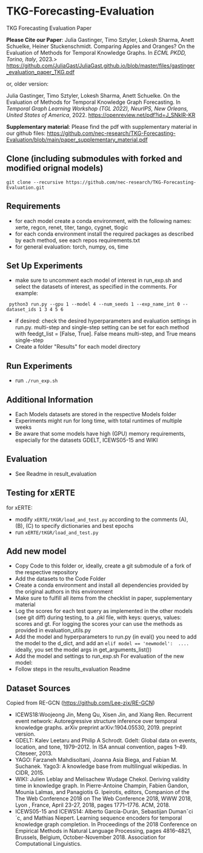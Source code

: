 # TKG-Forecasting-Evaluation
TKG Forecasting Evaluation Paper

**Please Cite our Paper**: 
Julia Gastinger, Timo Sztyler, Lokesh Sharma, Anett Schuelke, Heiner Stuckenschmidt. Comparing Apples and Oranges? On the Evaluation of Methods for Temporal Knowledge Graphs. In *ECML PKDD, Torino, Italy*, 2023.>
https://github.com/JuliaGast/JuliaGast.github.io/blob/master/files/gastinger_evaluation_paper_TKG.pdf

or, older version:

Julia Gastinger, Timo Sztyler, Lokesh Sharma, Anett Schuelke. On the Evaluation of Methods for Temporal Knowledge Graph Forecasting. In *Temporal Graph Learning Workshop (TGL 2022), NeurIPS, New Orleans, United States of America*, 2022.
https://openreview.net/pdf?id=J_SNklR-KR

**Supplementary material**: Please find the pdf with supplementary material in our github files: https://github.com/nec-research/TKG-Forecasting-Evaluation/blob/main/paper_supplementary_material.pdf

## Clone (including submodules with forked and modified orignal models) 
```git clone --recursive https://github.com/nec-research/TKG-Forecasting-Evaluation.git```

## Requirements
* for each model create a conda environment, with the following names: xerte, regcn, renet, titer, tango, cygnet, tlogic
* for each conda environment install the required packages as described by each method, see each repos requirements.txt
* for general evaluation: torch, numpy, os, time

## Set Up Experiments
* make sure to uncomment each model of interest in run_exp.sh and select the datasets of interest, as specified in the comments. For example:
```conda activate regcn 
 python3 run.py --gpu 1 --model 4 --num_seeds 1 --exp_name_int 0 --dataset_ids 1 3 4 5 6
 ```
 
* if desired: check the desired hyperparameters and evaluation settings in run.py. multi-step and single-step setting can be set for each method with feedgt_list = [False, True]. False means multi-step, and True means single-step
* Create a folder "Results" for each model directory

## Run Experiments
* run ```./run_exp.sh```

## Additional Information
* Each Models datasets are stored in the respective Models folder
* Experiments might run for long time, with total runtimes of multiple weeks
* Be aware that some models have high (GPU) memory requirements, especially for the datasets GDELT, ICEWS05-15 and WIKI

## Evaluation
* See Readme in result_evaluation

## Testing for xERTE 
for xERTE: 
* modify ```xERTE/tKGR/load_and_test.py```  according to the comments (A), (B), (C) to specify dictionaries and best epochs
* run ```xERTE/tKGR/load_and_test.py```

## Add new model
* Copy Code to this folder or, ideally, create a git submodule of a fork of the respective repository
* Add the datasets to the Code Folder
* Create a conda environment and install all dependencies provided by the original authors in this environment
* Make sure to fulfill all items from the checklist in paper, supplementary material
* Log the scores for each test query as implemented in the other models (see git diff) during testing, to a .pkl file, with keys: querys, values: scores and gt. For logging the scores your can use the methods as provided in evaluation_utils.py
* Add the model and hyperparameters to run.py (in eval() you need to add the model to the d_dict, and add an `elif model == 'newmodel':  ....` ideally, you set the model args in get_arguments_list())
* Add the model and settings to run_exp.sh
For evaluation of the new model:
* Follow steps in the results_evaluation Readme

## Dataset Sources
Copied from RE-GCN (https://github.com/Lee-zix/RE-GCN)

* ICEWS18:Woojeong Jin, Meng Qu, Xisen Jin, and Xiang Ren. Recurrent event network: Autoregressive
structure inference over temporal knowledge graphs. arXiv preprint arXiv:1904.05530, 2019. preprint version.
* GDELT: Kalev Leetaru and Philip A Schrodt. Gdelt: Global data on events, location, and tone, 1979–2012. In ISA annual convention, pages 1–49. Citeseer, 2013.
* YAGO: Farzaneh Mahdisoltani, Joanna Asia Biega, and Fabian M. Suchanek. Yago3: A knowledge
base from multilingual wikipedias. In CIDR, 2015.
* WIKI: Julien Leblay and Melisachew Wudage Chekol. Deriving validity time in knowledge graph. In
Pierre-Antoine Champin, Fabien Gandon, Mounia Lalmas, and Panagiotis G. Ipeirotis, editors,
Companion of the The Web Conference 2018 on The Web Conference 2018, WWW 2018, Lyon ,
France, April 23-27, 2018, pages 1771–1776. ACM, 2018.
* ICEWS05-15 and ICEWS14: Alberto García-Durán, Sebastijan Dumanˇci´c, and Mathias Niepert. Learning sequence encoders for temporal knowledge graph completion. In Proceedings of the 2018 Conference on Empirical Methods in Natural Language Processing, pages 4816–4821, Brussels, Belgium, October-November 2018. Association for Computational Linguistics.

